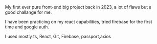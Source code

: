 My first ever pure front-end big project back in 2023, a lot of flaws but a good challange for me.

I have been practicing on my react capabilities, tried firebase for the first time and google auth. 

I used mostly ts, React, Git, Firebase, passport,axios 
